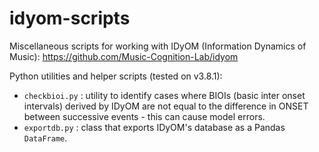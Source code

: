 # idyom-scripts

Miscellaneous scripts for working with IDyOM (Information Dynamics of Music): https://github.com/Music-Cognition-Lab/idyom

Python utilities and helper scripts (tested on v3.8.1):

- `checkbioi.py` : utility to identify cases where BIOIs (basic inter onset intervals) derived by IDyOM are not equal to the difference in ONSET between successive events - this can cause model errors.
- `exportdb.py` : class that exports IDyOM's database as a Pandas `DataFrame`.

# 



# 